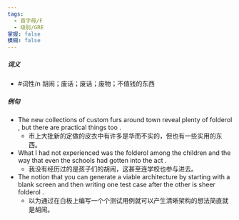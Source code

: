 ```yaml
---
tags:
  - 首字母/F
  - 级别/GRE
掌握: false
模糊: false
---
```

##### 词义
- #词性/n  胡闹；废话；废话；废物；不值钱的东西
##### 例句
- The new collections of custom furs around town reveal plenty of folderol , but there are practical things too .
	- 市上大批新的定做的皮衣中有许多是华而不实的，但也有一些实用的东西。
- What I had not experienced was the folderol among the children and the way that even the schools had gotten into the act .
	- 我没有经历过的是孩子们的胡闹，这甚至连学校也参与进去。
- The notion that you can generate a viable architecture by starting with a blank screen and then writing one test case after the other is sheer folderol .
	- 以为通过在白板上编写一个个测试用例就可以产生清晰架构的想法简直就是胡闹。
